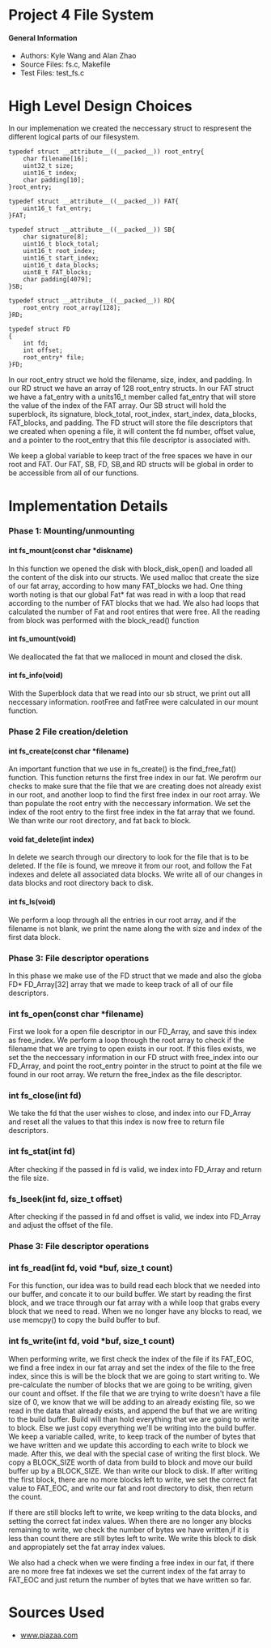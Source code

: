 # Project 4 File System

#### General Information   
- Authors: Kyle Wang and Alan Zhao   
- Source Files: fs.c, Makefile   
- Test Files: test_fs.c

# High Level Design Choices 
In our implemenation we created the neccessary struct to respresent the different logical parts of our filesystem. 
``` 
typedef struct __attribute__((__packed__)) root_entry{
	char filename[16];
	uint32_t size;
	uint16_t index;
	char padding[10];
}root_entry;

typedef struct __attribute__((__packed__)) FAT{		
	uint16_t fat_entry;
}FAT;

typedef struct __attribute__((__packed__)) SB{
	char signature[8];
	uint16_t block_total;
	uint16_t root_index;
	uint16_t start_index;
	uint16_t data_blocks;
	uint8_t FAT_blocks;
	char padding[4079];
}SB;

typedef struct __attribute__((__packed__)) RD{
	root_entry root_array[128];
}RD;

typedef struct FD
{
	int fd;
	int offset;
	root_entry* file;
}FD;
```

In our root_entry struct we hold the filename, size, index, and padding. In our
RD struct we have an array of 128 root_entry structs. In our FAT struct we have
a fat_entry with a units16_t member called fat_entry that will store the value
of the index of the FAT array. Our SB struct will hold the superblock, its
signature, block_total, root_index, start_index, data_blocks, FAT_blocks, and
padding. The FD struct will store the file descriptors that we created when
opening a file, it will content the fd number, offset value, and a pointer to
the root_entry that this file descriptor is associated with.

We keep a global variable to keep tract of the free spaces we have in our root
and FAT. Our FAT, SB, FD, SB,and RD structs will be global in order to be
accessible from all of our functions.

# **Implementation Details**

### Phase 1: Mounting/unmounting
#### int fs_mount(const char *diskname)
In this function we opened the disk with block_disk_open() and loaded all the content of the disk into our structs. We used malloc that create the size of our fat array, according to how many FAT_blocks we had. One thing worth noting is that our global Fat* fat was read in with a loop that read according to the number of FAT blocks that we had. We also had loops that calculated the number of Fat and root entires that were free. All the reading from block was performed with the block_read() function

#### int fs_umount(void)
We deallocated the fat that we malloced in mount and closed the disk. 

#### int fs_info(void)
With the Superblock data that we read into our sb struct, we print out alll neccessary information. rootFree and fatFree were calculated in our mount function. 

### Phase 2 File creation/deletion
#### int fs_create(const char *filename)
An important function that we use in fs_create() is the find_free_fat() function. This function returns the first free index in our fat. We perofrm our checks to make sure that the file that we are creating does not already exist in our root, and another loop to find the first free index in our root array. We than populate the root entry with the neccessary information. We set the index of the root entry to the first free index in the fat array that we found. We than write our root directory, and fat back to block. 

#### void fat_delete(int index)
In delete we search through our directory to look for the file that is to be deleted. If the file is found, we mreove it from our root, and follow the Fat indexes and delete all associated data blocks. We write all of our changes in data blocks and root directory back to disk. 

#### int fs_ls(void)
We perform a loop through all the entries in our root array, and if the filename is not blank, we print the name along the with size and index of the first data block. 

### Phase 3: File descriptor operations
In this phase we make use of the FD struct that we made and also the globa FD* FD_Array[32] array that we made to keep track of all of our file descriptors. 
### int fs_open(const char *filename)
First we look for a open file descriptor in our FD_Array, and save this index as free_index. We perform a loop through the root array to check if the filename that we are trying to open exists in our root. If this files exists, we set the the neccessary information in our FD struct with free_index into our FD_Array, and point the root_entry pointer in the struct to point at the file we found in our root array. We return the free_index as the file descriptor. 

### int fs_close(int fd)
We take the fd that the user wishes to close, and index into our FD_Array and reset all the values to that this index is now free to return file descriptors. 

### int fs_stat(int fd)
After checking if the passed in fd is valid, we index into FD_Array and return the file size.
### fs_lseek(int fd, size_t offset)
After checking if the passed in fd and offset is valid, we index into FD_Array and adjust the offset of the file.

### Phase 3: File descriptor operations
### int fs_read(int fd, void *buf, size_t count)
For this function, our idea was to build read each block that we needed into our buffer, and concate it to our build buffer. We start by reading the first block, and we trace through our fat array with a while loop that grabs every block that we need to read. When we no longer have any blocks to read, we use memcpy() to copy the build buffer to buf. 

### int fs_write(int fd, void *buf, size_t count)
When performing write, we first check the index of the file if its FAT_EOC, we find a free index in our fat array and set the index of the file to the free index, since this is will be the block that we are going to start writing to. We pre-calculate the number of blocks that we are going to be writing, given our count and offset. If the file that we are trying to write doesn't have a file size of 0, we know that we will be adding to an already existing file, so we read in the data that already exists, and append the buf that we are writing to the build buffer. Build will than hold everything that we are going to write to block. Else we just copy everything we'll be writing into the build buffer. We keep a variable called, write, to keep track of the number of bytes that we have written and we update this according to each write to block we made. After this, we deal with the special case of writing the first block. We copy a BLOCK_SIZE worth of data from build to block and move our build buffer up by a BLOCK_SIZE. We than write our block to disk. If after writing the first block, there are no more blocks left to write, we set the correct fat value to FAT_EOC, and write our fat and root directory to disk, then return the count.

If there are still blocks left to write, we keep writing to the data blocks, and setting the correct fat index values. When there are no longer any blocks remaining to write, we check the number of bytes we have written,if it is less than count there are still bytes left to write. We write this block to disk and appropiately set the fat array index values.

We also had a check when we were finding a free index in our fat, if there are no more free fat indexes we set the current index of the fat array to FAT_EOC and just return the number of bytes that we have written so far. 

# Sources Used
- www.piazaa.com